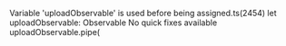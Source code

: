 Variable 'uploadObservable' is used before being assigned.ts(2454)
let uploadObservable: Observable<any>
No quick fixes available
    uploadObservable.pipe(
